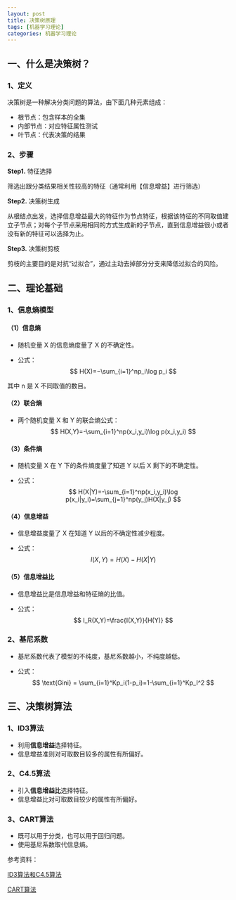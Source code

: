 ```yaml
---
layout: post
title: 决策树原理
tags: [机器学习理论]
categories: 机器学习理论
---
```


<head>
    <script src="https://cdn.mathjax.org/mathjax/latest/MathJax.js?config=TeX-AMS-MML_HTMLorMML" type="text/javascript"></script>
    <script type="text/x-mathjax-config">
        MathJax.Hub.Config({
            tex2jax: {
            skipTags: ['script', 'noscript', 'style', 'textarea', 'pre'],
            inlineMath: [['$','$']]
            }
        });
    </script>
</head>



## 一、什么是决策树？

### 1、定义

决策树是一种解决分类问题的算法，由下面几种元素组成：

- 根节点：包含样本的全集
- 内部节点：对应特征属性测试
- 叶节点：代表决策的结果

### 2、步骤

**Step1.** 特征选择

筛选出跟分类结果相关性较高的特征（通常利用【信息增益】进行筛选）

**Step2.** 决策树生成

从根结点出发，选择信息增益最大的特征作为节点特征，根据该特征的不同取值建立子节点；对每个子节点采用相同的方式生成新的子节点，直到信息增益很小或者没有新的特征可以选择为止。

**Step3.** 决策树剪枝

剪枝的主要目的是对抗“过拟合”，通过主动去掉部分分支来降低过拟合的风险。

## 二、理论基础

### 1、信息熵模型

#### （1）信息熵

- 随机变量 X 的信息熵度量了 X 的不确定性。

- 公式：
  $$
  H(X)=−\sum_{i=1}^np_i\log p_i
  $$

其中 n 是 X 不同取值的数目。

#### （2）联合熵

- 两个随机变量 X 和 Y 的联合熵公式：
  $$
  H(X,Y)=-\sum_{i=1}^np(x_i,y_i)\log p(x_i,y_i)
  $$

#### （3）条件熵

- 随机变量 X 在 Y 下的条件熵度量了知道 Y 以后 X 剩下的不确定性。

- 公式：
  $$
  H(X|Y)=-\sum_{i=1}^np(x_i,y_i)\log p(x_i|y_i)=\sum_{j=1}^np(y_j)H(X|y_j)
  $$

#### （4）信息增益

- 信息增益度量了 X 在知道 Y 以后的不确定性减少程度。

- 公式： 
  $$
  I(X,Y)=H(X)-H(X|Y)
  $$

#### （5）信息增益比

- 信息增益比是信息增益和特征熵的比值。

- 公式：
  $$
  I_R(X,Y)=\frac{I(X,Y)}{H(Y)}
  $$

### 2、基尼系数

- 基尼系数代表了模型的不纯度，基尼系数越小，不纯度越低。

- 公式：
  $$
  \text{Gini} = \sum_{i=1}^Kp_i(1-p_i)=1-\sum_{i=1}^Kp_I^2
  $$

## 三、决策树算法

### 1、ID3算法

- 利用**信息增益**选择特征。
- 信息增益准则对可取数目较多的属性有所偏好。

### 2、C4.5算法

- 引入**信息增益比**选择特征。
- 信息增益比对可取数目较少的属性有所偏好。

### 3、CART算法

- 既可以用于分类，也可以用于回归问题。
- 使用基尼系数取代信息熵。





参考资料：

[ID3算法和C4.5算法](https://www.cnblogs.com/pinard/p/6050306.html)

[CART算法](https://www.cnblogs.com/pinard/p/6053344.html)